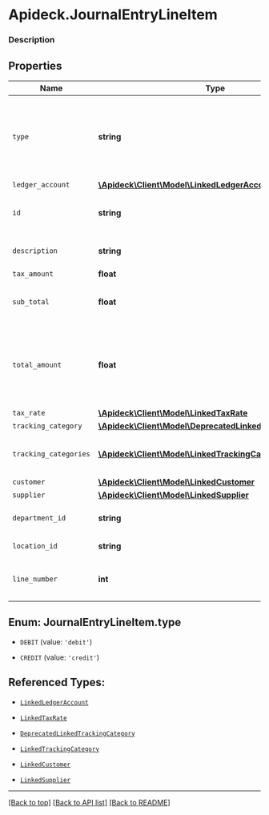 # Apideck.JournalEntryLineItem

### Description

## Properties
Name | Type | Description | Notes
------------ | ------------- | ------------- | -------------
`type` | **string** | Debit entries are considered positive, and credit entries are considered negative. | 
`ledger_account` | [**\Apideck\Client\Model\LinkedLedgerAccount**](LinkedLedgerAccount.md) |  | 
`id` | **string** | A unique identifier for an object. | [optional] 
`description` | **string** | User defined description | [optional] 
`tax_amount` | **float** | Tax amount | [optional] 
`sub_total` | **float** | Sub-total amount, normally before tax. | [optional] 
`total_amount` | **float** | Debit entries are considered positive, and credit entries are considered negative. | [optional] 
`tax_rate` | [**\Apideck\Client\Model\LinkedTaxRate**](LinkedTaxRate.md) |  | [optional] 
`tracking_category` | [**\Apideck\Client\Model\DeprecatedLinkedTrackingCategory**](DeprecatedLinkedTrackingCategory.md) |  | [optional] 
`tracking_categories` | [**\Apideck\Client\Model\LinkedTrackingCategory[]**](LinkedTrackingCategory.md) | A list of linked tracking categories. | [optional] 
`customer` | [**\Apideck\Client\Model\LinkedCustomer**](LinkedCustomer.md) |  | [optional] 
`supplier` | [**\Apideck\Client\Model\LinkedSupplier**](LinkedSupplier.md) |  | [optional] 
`department_id` | **string** | The ID of the department | [optional] 
`location_id` | **string** | The ID of the location | [optional] 
`line_number` | **int** | Line number of the resource | [optional] 





<a name="TYPE"></a>
## Enum: JournalEntryLineItem.type


* `DEBIT` (value: `'debit'`)

* `CREDIT` (value: `'credit'`)




## Referenced Types:

* [`LinkedLedgerAccount`](LinkedLedgerAccount.md)





* [`LinkedTaxRate`](LinkedTaxRate.md)
* [`DeprecatedLinkedTrackingCategory`](DeprecatedLinkedTrackingCategory.md)
* [`LinkedTrackingCategory`](LinkedTrackingCategory.md)
* [`LinkedCustomer`](LinkedCustomer.md)
* [`LinkedSupplier`](LinkedSupplier.md)




---

[[Back to top]](#) [[Back to API list]](../../../../README.md#documentation-for-api-endpoints) [[Back to README]](../../../../README.md)


